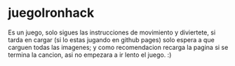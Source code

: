 # juegoIronhack

Es un juego, solo sigues las instrucciones de movimiento y diviertete, si tarda en cargar (si lo estas jugando en github pages)
solo espera a que carguen todas las imagenes; y como recomendacion recarga la pagina si se termina la cancion, asi no
empezara a ir lento el juego. :)
